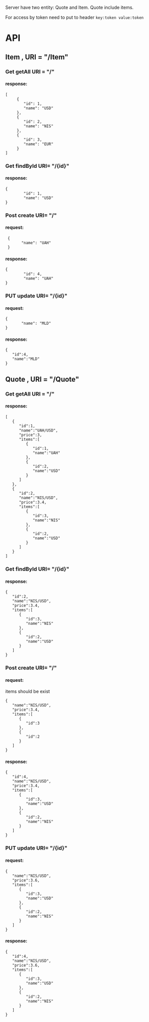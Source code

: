 
Server have two entity: Quote and Item. Quote include items.

For access by token need to put to header ```key:token value:token```

# API


## Item , URI = "/Item"
### Get getAll URI =  "/"
#### response:
```son    
[
     {
        "id": 1,
        "name": "USD"
     },
     {
        "id": 2,
        "name": "NIS"
     },
     {
        "id": 3,
        "name": "EUR"
     }
]
```

### Get findById URI= "/{id}"
#### response:
```son    
{
        "id": 1,
        "name": "USD"
}
```

### Post create URI= "/"
#### request:
```son
 {
       "name": "UAH"
 }
```

#### response:
```son    
{
        "id": 4,
        "name": "UAH"
}
```

### PUT update URI= "/{id}"
#### request:
```son
{
       "name": "MLD"
}
```

#### response:
```son    
{
   "id":4,
   "name":"MLD"
}
```
## Quote , URI = "/Quote"
### Get getAll URI =  "/"
#### response:
```son    
[
   {
      "id":1,
      "name":"UAH/USD",
      "price":3,
      "items":[
         {
            "id":1,
            "name":"UAH"
         },
         {
            "id":2,
            "name":"USD"
         }
      ]
   },
   {
      "id":2,
      "name":"NIS/USD",
      "price":3.4,
      "items":[
         {
            "id":3,
            "name":"NIS"
         },
         {
            "id":2,
            "name":"USD"
         }
      ]
   }
]
```

### Get findById URI= "/{id}"
#### response:
```son    
{
   "id":2,
   "name":"NIS/USD",
   "price":3.4,
   "items":[
      {
         "id":3,
         "name":"NIS"
      },
      {
         "id":2,
         "name":"USD"
      }
   ]
}
```

### Post create URI= "/"
#### request:
items should be exist
```son
{
   "name":"NIS/USD",
   "price":3.4,
   "items":[
      {
         "id":3
      },
      {
         "id":2
      }
   ]
}
```

#### response:
```son    
{
   "id":4,
   "name":"NIS/USD",
   "price":3.4,
   "items":[
      {
         "id":3,
         "name":"USD"
      },
      {
         "id":2,
         "name":"NIS"
      }
   ]
}
```

### PUT update URI= "/{id}"
#### request:
```son
{
   "name":"NIS/USD",
   "price":3.6,
   "items":[
      {
         "id":3,
         "name":"USD"
      },
      {
         "id":2,
         "name":"NIS"
      }
   ]
}
```

#### response:
```son    
{
   "id":4,
   "name":"NIS/USD",
   "price":3.6,
   "items":[
      {
         "id":3,
         "name":"USD"
      },
      {
         "id":2,
         "name":"NIS"
      }
   ]
}
```
      

